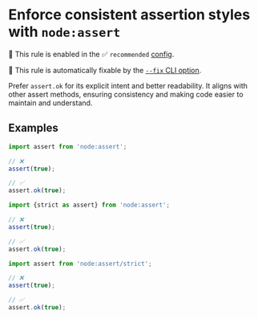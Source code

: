 # Enforce consistent assertion styles with `node:assert`

💼 This rule is enabled in the ✅ `recommended` [config](https://github.com/sindresorhus/eslint-plugin-unicorn#preset-configs-eslintconfigjs).

🔧 This rule is automatically fixable by the [`--fix` CLI option](https://eslint.org/docs/latest/user-guide/command-line-interface#--fix).

<!-- end auto-generated rule header -->
<!-- Do not manually modify this header. Run: `npm run fix:eslint-docs` -->

Prefer `assert.ok` for its explicit intent and better readability. It aligns with other assert methods, ensuring consistency and making code easier to maintain and understand.

## Examples

```js
import assert from 'node:assert';

// ❌
assert(true);

// ✅
assert.ok(true);
```

```js
import {strict as assert} from 'node:assert';

// ❌
assert(true);

// ✅
assert.ok(true);
```

```js
import assert from 'node:assert/strict';

// ❌
assert(true);

// ✅
assert.ok(true);
```

